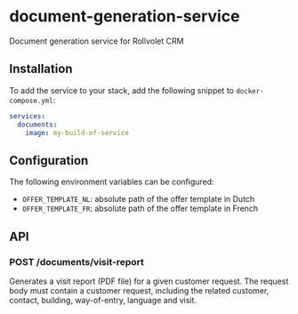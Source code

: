 # document-generation-service
Document generation service for Rollvolet CRM

## Installation
To add the service to your stack, add the following snippet to `docker-compose.yml`:
```yaml
services:
  documents:
    image: my-build-of-service
```

## Configuration
The following environment variables can be configured:
* `OFFER_TEMPLATE_NL`: absolute path of the offer template in Dutch
* `OFFER_TEMPLATE_FR`: absolute path of the offer template in French

## API
### POST /documents/visit-report
Generates a visit report (PDF file) for a given customer request. The request body must contain a customer request, including the related customer, contact, building, way-of-entry, language and visit.
